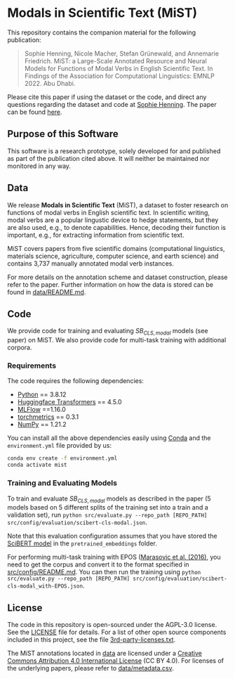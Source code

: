 <!---

    Copyright (c) 2022 Robert Bosch GmbH and its subsidiaries.

-->

# Modals in Scientific Text (MiST)
This repository contains the companion material for the following publication:

> Sophie Henning, Nicole Macher, Stefan Grünewald, and Annemarie Friedrich. MiST: a Large-Scale Annotated Resource and Neural Models for Functions of Modal Verbs in English Scientific Text. In Findings of the Association for Computational Linguistics: EMNLP 2022. Abu Dhabi.

Please cite this paper if using the dataset or the code, and direct any questions regarding the dataset and code at [Sophie Henning](mailto:sophieelisabeth.henning@de.bosch.com). The paper can be found [here](https://aclanthology.org/2022.findings-emnlp.94/).

## Purpose of this Software 

This software is a research prototype, solely developed for and published as part of the publication cited above. It will neither be maintained nor monitored in any way.

## Data
We release **Modals in Scientific Text** (MiST), a dataset to foster research on functions of modal verbs in English scientific text. In scientific writing, modal verbs are a popular lingustic device to hedge statements, but they are also used, e.g., to denote capabilities. Hence, decoding their function is important, e.g., for extracting information from scientific text.

MiST covers papers from five scientific domains (computational linguistics, materials science, agriculture, computer science, and earth science) and contains 3,737 manually annotated modal verb instances.

For more details on the annotation scheme and dataset construction, please refer to the paper.
Further information on how the data is stored can be found in [data/README.md](data/README.md).

## Code
We provide code for training and evaluating $SB_{CLS,modal}$ models (see paper) on MiST. We also provide code for multi-task training with additional corpora.

### Requirements
The code requires the following dependencies:
* [Python](https://www.python.org/) == 3.8.12
* [Huggingface Transformers](https://github.com/huggingface/transformers) == 4.5.0
* [MLFlow](https://mlflow.org/) ==1.16.0
* [torchmetrics](https://torchmetrics.readthedocs.io/en/latest/) == 0.3.1
* [NumPy](https://numpy.org/) == 1.21.2


You can install all the above dependencies easily using [Conda](https://docs.conda.io/en/latest/)
and the ```environment.yml``` file provided by us:
```bash
conda env create -f environment.yml
conda activate mist
```

### Training and Evaluating Models
To train and evaluate $SB_{CLS,modal}$ models as described in the paper (5 models based on 5 different splits of the training set into a train and a validation set), run `python src/evaluate.py --repo_path [REPO_PATH] src/config/evaluation/scibert-cls-modal.json`.

Note that this evaluation configuration assumes that you have stored the [SciBERT model](https://huggingface.co/allenai/scibert_scivocab_uncased) in the `pretrained_embeddings` folder.

For performing multi-task training with EPOS ([Marasovic et al. (2016)](https://aclanthology.org/2016.lilt-14.3/), you need to get the corpus and convert it to the format specified in [src/config/README.md](src/config/README.md).
You can then run the training using `python src/evaluate.py --repo_path [REPO_PATH] src/config/evaluation/scibert-cls-modal_with-EPOS.json`.

## License
The code in this repository is open-sourced under the AGPL-3.0 license. See the [LICENSE](LICENSE.txt) file for details. For a list of other open source components included in this project, see the file [3rd-party-licenses.txt](3rd-party-licenses.txt).

The MiST annotations located in [data](data) are licensed under a [Creative Commons Attribution 4.0 International License](http://creativecommons.org/licenses/by/4.0/) (CC BY 4.0). For licenses of the underlying papers, please refer to [data/metadata.csv](data/metadata.csv).
